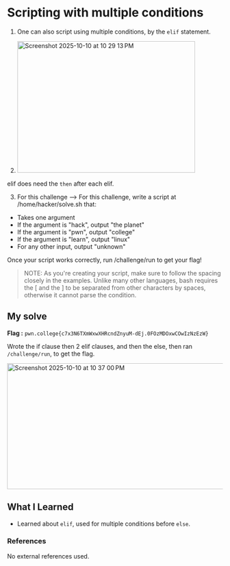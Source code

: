 # Scripting with multiple conditions
1. One can also script using multiple conditions, by the `elif` statement.

2. <img width="415" height="307" alt="Screenshot 2025-10-10 at 10 29 13 PM" src="https://github.com/user-attachments/assets/01578ef0-17d0-4f28-b618-be2c1295b33a" />

elif does need the `then` after each elif.

3. For this challenge --> For this challenge, write a script at /home/hacker/solve.sh that:

 - Takes one argument
 - If the argument is "hack", output "the planet"
 - If the argument is "pwn", output "college"
 - If the argument is "learn", output "linux"
 - For any other input, output "unknown"

Once your script works correctly, run /challenge/run to get your flag!

> NOTE: As you're creating your script, make sure to follow the spacing closely in the examples. Unlike many other languages, bash requires the [ and the ] to be separated from other characters by spaces, otherwise it cannot parse the condition.

## My solve
**Flag :** `pwn.college{c7x3N6TXmWxwXHRcndZnyuM-dEj.0FOzMDOxwCOwIzNzEzW}`

Wrote the if clause then 2 elif clauses, and then the else, then ran `/challenge/run`, to get the flag.

<img width="572" height="294" alt="Screenshot 2025-10-10 at 10 37 00 PM" src="https://github.com/user-attachments/assets/7987a82b-e1c0-4a9c-a408-8f6cef98e5ef" />

## What I Learned
- Learned about `elif`, used for multiple conditions before `else`.

### References
No external references used.
